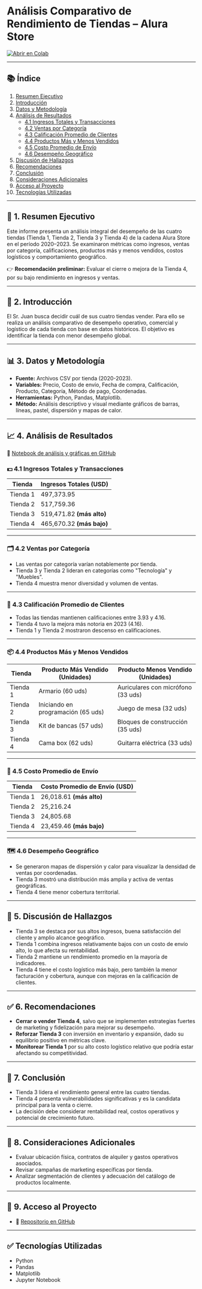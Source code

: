 # Análisis Comparativo de Rendimiento de Tiendas – Alura Store

[![Abrir en Colab](https://colab.research.google.com/assets/colab-badge.svg)](https://colab.research.google.com/github/fsoto21/CHALLENGE_ALURA_STORE_Fausto_Soto/blob/main/ALURA_STORE.ipynb)

---

## 📚 Índice

1. [Resumen Ejecutivo](#-1-resumen-ejecutivo)  
2. [Introducción](#-2-introducción)  
3. [Datos y Metodología](#-3-datos-y-metodología)  
4. [Análisis de Resultados](#-4-análisis-de-resultados)  
   - [4.1 Ingresos Totales y Transacciones](#-41-ingresos-totales-y-transacciones)  
   - [4.2 Ventas por Categoría](#-42-ventas-por-categoría)  
   - [4.3 Calificación Promedio de Clientes](#-43-calificación-promedio-de-clientes)  
   - [4.4 Productos Más y Menos Vendidos](#-44-productos-más-y-menos-vendidos)  
   - [4.5 Costo Promedio de Envío](#-45-costo-promedio-de-envío)  
   - [4.6 Desempeño Geográfico](#-46-desempeño-geográfico)  
5. [Discusión de Hallazgos](#-5-discusión-de-hallazgos)  
6. [Recomendaciones](#-6-recomendaciones)  
7. [Conclusión](#-7-conclusión)  
8. [Consideraciones Adicionales](#-8-consideraciones-adicionales)  
9. [Acceso al Proyecto](#-9-acceso-al-proyecto)  
10. [Tecnologías Utilizadas](#-tecnologías-utilizadas)  

---

## 📌 1. Resumen Ejecutivo

Este informe presenta un análisis integral del desempeño de las cuatro tiendas (Tienda 1, Tienda 2, Tienda 3 y Tienda 4) de la cadena Alura Store en el período 2020–2023. Se examinaron métricas como ingresos, ventas por categoría, calificaciones, productos más y menos vendidos, costos logísticos y comportamiento geográfico.

👉 **Recomendación preliminar:** Evaluar el cierre o mejora de la Tienda 4, por su bajo rendimiento en ingresos y ventas.

---

## 🧭 2. Introducción

El Sr. Juan busca decidir cuál de sus cuatro tiendas vender. Para ello se realiza un análisis comparativo de desempeño operativo, comercial y logístico de cada tienda con base en datos históricos. El objetivo es identificar la tienda con menor desempeño global.

---

## 📊 3. Datos y Metodología

- **Fuente:** Archivos CSV por tienda (2020-2023).
- **Variables:** Precio, Costo de envío, Fecha de compra, Calificación, Producto, Categoría, Método de pago, Coordenadas.
- **Herramientas:** Python, Pandas, Matplotlib.
- **Método:** Análisis descriptivo y visual mediante gráficos de barras, líneas, pastel, dispersión y mapas de calor.

---

## 📈 4. Análisis de Resultados

📎 [Notebook de análisis y gráficas en GitHub](https://github.com/fsoto21/CHALLENGE_ALURA_STORE_Fausto_Soto.git)

### 💵 4.1 Ingresos Totales y Transacciones

| Tienda   | Ingresos Totales (USD)        |
|----------|-------------------------------|
| Tienda 1 | 497,373.95                    |
| Tienda 2 | 517,759.36                    |
| Tienda 3 | 519,471.82 **(más alto)**     |
| Tienda 4 | 465,670.32 **(más bajo)**     |

---

### 🗂️ 4.2 Ventas por Categoría

- Las ventas por categoría varían notablemente por tienda.
- Tienda 3 y Tienda 2 lideran en categorías como "Tecnología" y "Muebles".
- Tienda 4 muestra menor diversidad y volumen de ventas.

---

### 🌟 4.3 Calificación Promedio de Clientes

- Todas las tiendas mantienen calificaciones entre 3.93 y 4.16.
- Tienda 4 tuvo la mejora más notoria en 2023 (4.16).
- Tienda 1 y Tienda 2 mostraron descenso en calificaciones.

---

### 📦 4.4 Productos Más y Menos Vendidos

| Tienda   | Producto Más Vendido (Unidades)         | Producto Menos Vendido (Unidades)           |
|----------|----------------------------------------|---------------------------------------------|
| Tienda 1 | Armario (60 uds)                       | Auriculares con micrófono (33 uds)          |
| Tienda 2 | Iniciando en programación (65 uds)    | Juego de mesa (32 uds)                       |
| Tienda 3 | Kit de bancas (57 uds)                 | Bloques de construcción (35 uds)             |
| Tienda 4 | Cama box (62 uds)                      | Guitarra eléctrica (33 uds)                  |

---

### 🚚 4.5 Costo Promedio de Envío

| Tienda   | Costo Promedio de Envío (USD)           |
|----------|----------------------------------------|
| Tienda 1 | 26,018.61 **(más alto)**                |
| Tienda 2 | 25,216.24                              |
| Tienda 3 | 24,805.68                              |
| Tienda 4 | 23,459.46 **(más bajo)**                |

---

### 🗺️ 4.6 Desempeño Geográfico

- Se generaron mapas de dispersión y calor para visualizar la densidad de ventas por coordenadas.
- Tienda 3 mostró una distribución más amplia y activa de ventas geográficas.
- Tienda 4 tiene menor cobertura territorial.

---

## 🧠 5. Discusión de Hallazgos

- Tienda 3 se destaca por sus altos ingresos, buena satisfacción del cliente y amplio alcance geográfico.
- Tienda 1 combina ingresos relativamente bajos con un costo de envío alto, lo que afecta su rentabilidad.
- Tienda 2 mantiene un rendimiento promedio en la mayoría de indicadores.
- Tienda 4 tiene el costo logístico más bajo, pero también la menor facturación y cobertura, aunque con mejoras en la calificación de clientes.

---

## ✅ 6. Recomendaciones

- **Cerrar o vender Tienda 4**, salvo que se implementen estrategias fuertes de marketing y fidelización para mejorar su desempeño.
- **Reforzar Tienda 3** con inversión en inventario y expansión, dado su equilibrio positivo en métricas clave.
- **Monitorear Tienda 1** por su alto costo logístico relativo que podría estar afectando su competitividad.

---

## 📌 7. Conclusión

- Tienda 3 lidera el rendimiento general entre las cuatro tiendas.
- Tienda 4 presenta vulnerabilidades significativas y es la candidata principal para la venta o cierre.
- La decisión debe considerar rentabilidad real, costos operativos y potencial de crecimiento futuro.

---

## 🎯 8. Consideraciones Adicionales

- Evaluar ubicación física, contratos de alquiler y gastos operativos asociados.
- Revisar campañas de marketing específicas por tienda.
- Analizar segmentación de clientes y adecuación del catálogo de productos localmente.

---

## 📁 9. Acceso al Proyecto

- 🔗 [Repositorio en GitHub](https://github.com/fsoto21/CHALLENGE_ALURA_STORE_Fausto_Soto.git)

---

## ✅ Tecnologías Utilizadas

- Python  
- Pandas  
- Matplotlib  
- Jupyter Notebook  
